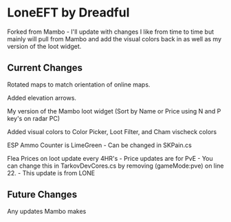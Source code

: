 # LoneEFT by Dreadful

Forked from Mambo - I'll update with changes I like from time to time but mainly will pull from Mambo and add the visual colors back in as well as my version of the loot widget. 

## Current Changes

Rotated maps to match orientation of online maps.

Added elevation arrows.

My version of the Mambo loot widget (Sort by Name or Price using N and P key's on radar PC)

Added visual colors to Color Picker, Loot Filter, and Cham vischeck colors

ESP Ammo Counter is LimeGreen - Can be changed in SKPain.cs

Flea Prices on loot update every 4HR's - Price updates are for PvE - You can change this in TarkovDevCores.cs by removing (gameMode:pve) on line 22. - This update is from LONE

## Future Changes

Any updates Mambo makes
